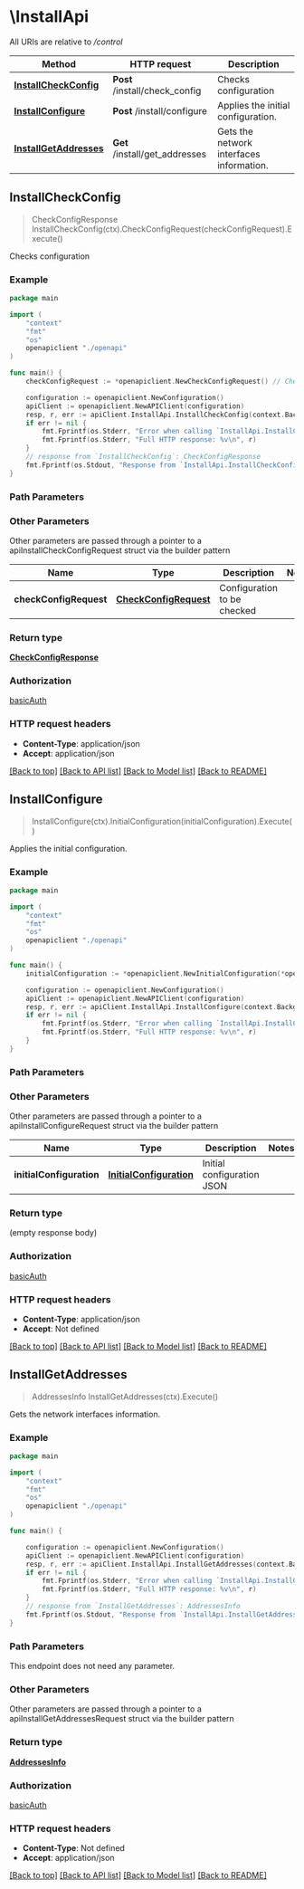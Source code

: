 # \InstallApi

All URIs are relative to */control*

Method | HTTP request | Description
------------- | ------------- | -------------
[**InstallCheckConfig**](InstallApi.md#InstallCheckConfig) | **Post** /install/check_config | Checks configuration
[**InstallConfigure**](InstallApi.md#InstallConfigure) | **Post** /install/configure | Applies the initial configuration.
[**InstallGetAddresses**](InstallApi.md#InstallGetAddresses) | **Get** /install/get_addresses | Gets the network interfaces information.



## InstallCheckConfig

> CheckConfigResponse InstallCheckConfig(ctx).CheckConfigRequest(checkConfigRequest).Execute()

Checks configuration

### Example

```go
package main

import (
    "context"
    "fmt"
    "os"
    openapiclient "./openapi"
)

func main() {
    checkConfigRequest := *openapiclient.NewCheckConfigRequest() // CheckConfigRequest | Configuration to be checked

    configuration := openapiclient.NewConfiguration()
    apiClient := openapiclient.NewAPIClient(configuration)
    resp, r, err := apiClient.InstallApi.InstallCheckConfig(context.Background()).CheckConfigRequest(checkConfigRequest).Execute()
    if err != nil {
        fmt.Fprintf(os.Stderr, "Error when calling `InstallApi.InstallCheckConfig``: %v\n", err)
        fmt.Fprintf(os.Stderr, "Full HTTP response: %v\n", r)
    }
    // response from `InstallCheckConfig`: CheckConfigResponse
    fmt.Fprintf(os.Stdout, "Response from `InstallApi.InstallCheckConfig`: %v\n", resp)
}
```

### Path Parameters



### Other Parameters

Other parameters are passed through a pointer to a apiInstallCheckConfigRequest struct via the builder pattern


Name | Type | Description  | Notes
------------- | ------------- | ------------- | -------------
 **checkConfigRequest** | [**CheckConfigRequest**](CheckConfigRequest.md) | Configuration to be checked | 

### Return type

[**CheckConfigResponse**](CheckConfigResponse.md)

### Authorization

[basicAuth](../README.md#basicAuth)

### HTTP request headers

- **Content-Type**: application/json
- **Accept**: application/json

[[Back to top]](#) [[Back to API list]](../README.md#documentation-for-api-endpoints)
[[Back to Model list]](../README.md#documentation-for-models)
[[Back to README]](../README.md)


## InstallConfigure

> InstallConfigure(ctx).InitialConfiguration(initialConfiguration).Execute()

Applies the initial configuration.

### Example

```go
package main

import (
    "context"
    "fmt"
    "os"
    openapiclient "./openapi"
)

func main() {
    initialConfiguration := *openapiclient.NewInitialConfiguration(*openapiclient.NewAddressInfo("127.0.0.1", int32(53)), *openapiclient.NewAddressInfo("127.0.0.1", int32(53)), "admin", "password") // InitialConfiguration | Initial configuration JSON

    configuration := openapiclient.NewConfiguration()
    apiClient := openapiclient.NewAPIClient(configuration)
    resp, r, err := apiClient.InstallApi.InstallConfigure(context.Background()).InitialConfiguration(initialConfiguration).Execute()
    if err != nil {
        fmt.Fprintf(os.Stderr, "Error when calling `InstallApi.InstallConfigure``: %v\n", err)
        fmt.Fprintf(os.Stderr, "Full HTTP response: %v\n", r)
    }
}
```

### Path Parameters



### Other Parameters

Other parameters are passed through a pointer to a apiInstallConfigureRequest struct via the builder pattern


Name | Type | Description  | Notes
------------- | ------------- | ------------- | -------------
 **initialConfiguration** | [**InitialConfiguration**](InitialConfiguration.md) | Initial configuration JSON | 

### Return type

 (empty response body)

### Authorization

[basicAuth](../README.md#basicAuth)

### HTTP request headers

- **Content-Type**: application/json
- **Accept**: Not defined

[[Back to top]](#) [[Back to API list]](../README.md#documentation-for-api-endpoints)
[[Back to Model list]](../README.md#documentation-for-models)
[[Back to README]](../README.md)


## InstallGetAddresses

> AddressesInfo InstallGetAddresses(ctx).Execute()

Gets the network interfaces information.

### Example

```go
package main

import (
    "context"
    "fmt"
    "os"
    openapiclient "./openapi"
)

func main() {

    configuration := openapiclient.NewConfiguration()
    apiClient := openapiclient.NewAPIClient(configuration)
    resp, r, err := apiClient.InstallApi.InstallGetAddresses(context.Background()).Execute()
    if err != nil {
        fmt.Fprintf(os.Stderr, "Error when calling `InstallApi.InstallGetAddresses``: %v\n", err)
        fmt.Fprintf(os.Stderr, "Full HTTP response: %v\n", r)
    }
    // response from `InstallGetAddresses`: AddressesInfo
    fmt.Fprintf(os.Stdout, "Response from `InstallApi.InstallGetAddresses`: %v\n", resp)
}
```

### Path Parameters

This endpoint does not need any parameter.

### Other Parameters

Other parameters are passed through a pointer to a apiInstallGetAddressesRequest struct via the builder pattern


### Return type

[**AddressesInfo**](AddressesInfo.md)

### Authorization

[basicAuth](../README.md#basicAuth)

### HTTP request headers

- **Content-Type**: Not defined
- **Accept**: application/json

[[Back to top]](#) [[Back to API list]](../README.md#documentation-for-api-endpoints)
[[Back to Model list]](../README.md#documentation-for-models)
[[Back to README]](../README.md)

